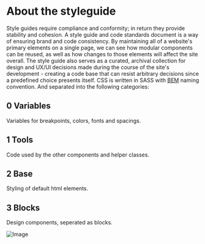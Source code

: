 # About the styleguide

Style guides require compliance and conformity; in return they provide stability and cohesion. A style guide and code standards document is a way of ensuring brand and code consistency. By maintaining all of a website's primary elements on a single page, we can see how modular components can be reused, as well as how changes to those elements will affect the site overall. The style guide also serves as a curated, archival collection for design and UX/UI decisions made during the course of the site's development - creating a code base that can resist arbitrary decisions since a predefined choice presents itself.
CSS is written in SASS with [BEM](http://csswizardry.com/2013/01/mindbemding-getting-your-head-round-bem-syntax/) naming convention. And separated into the following categories:

## 0 Variables
Variables for breakpoints, colors, fonts and spacings.

## 1 Tools
Code used by the other components and helper classes.

## 2 Base
Styling of default html elements.

## 3 Blocks
Design components, seperated as blocks.

![Image](http://netliferesearch.com/assets/img/illustrations/feature-strategy.svg)
